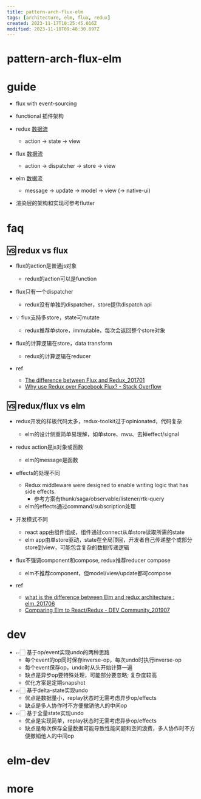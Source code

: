 ```yaml
---
title: pattern-arch-flux-elm
tags: [architecture, elm, flux, redux]
created: 2023-11-17T10:25:45.016Z
modified: 2023-11-18T09:48:30.897Z
---
```


# pattern-arch-flux-elm

# guide

- flux with event-sourcing
- functional 插件架构

- redux [数据流](https://redux.js.org/tutorials/fundamentals/part-2-concepts-data-flow)
  - action -> state -> view
- flux [数据流](http://fluxxor.com/what-is-flux.html)
  - action -> dispatcher -> store -> view
- elm [数据流](https://elmbridge.github.io/curriculum/The%20Elm%20Architecture.html)
  - message -> update -> model -> view (-> native-ui)

- 渲染层的架构和实现可参考flutter
# faq

## 🆚️ redux vs flux

- flux的action是普通js对象
  - redux的action可以是function

- flux只有一个dispatcher
  - redux没有单独的dispatcher，store提供dispatch api

- 💡 flux支持多store，state可mutate
  - redux推荐单store，immutable，每次会返回整个store对象

- flux的计算逻辑在store，data transform
  - redux的计算逻辑在reducer

- ref
  - [The difference between Flux and Redux_201701](https://medium.com/edge-coders/the-difference-between-flux-and-redux-71d31b118c1)
  - [Why use Redux over Facebook Flux? - Stack Overflow](https://stackoverflow.com/questions/32461229/why-use-redux-over-facebook-flux)

## 🆚️ redux/flux vs elm

- redux开发的样板代码太多，redux-toolkit过于opinionated，代码复杂
  - elm的设计侧重简单易理解，如单store、mvu、去掉effect/signal

- redux action是js对象或函数
  - elm的message是函数

- effects的处理不同
  - Redux middleware were designed to enable writing logic that has side effects.
    - 参考方案有thunk/saga/observable/listener/rtk-query
  - elm的effects通过command/subscription处理

- 开发模式不同
  - react app由组件组成，组件通过connect从单store读取所需的state
  - elm app由单store驱动，state在全局顶层，开发者自己传递整个或部分store到view，可能包含复杂的数据传递逻辑

- flux不强调component和compose, redux推荐reducer compose
  - elm不推荐component，但model/view/update都可compose

- ref
  - [what is the difference between Elm and redux architecture : elm_201706](https://www.reddit.com/r/elm/comments/6jkt6c/what_is_the_difference_between_elm_and_redux/)
  - [Comparing Elm to React/Redux - DEV Community_201907](https://dev.to/rametta/comparing-elm-to-react-redux-2emo)
# dev
- 👉🏻 基于op/event实现undo的两种思路
  - 每个event的op同时保存inverse-op，每次undo时执行inverse-op
  - 每个event保存op，undo时从头开始计算一遍
  - 缺点是异步op要特殊处理，可能部分要忽略; 复杂度较高
  - 优化方案是定期snapshot
- 👉🏻 基于delta-state实现undo
  - 优点是数据量小，replay状态时无需考虑异步op/effects
  - 缺点是多人协作时不方便撤销他人的中间op
- 👉🏻 基于全量state实现undo
  - 优点是实现简单，replay状态时无需考虑异步op/effects
  - 缺点是每次保存全量数据可能导致性能问题和空间浪费，多人协作时不方便撤销他人的中间op
# elm-dev

# more
